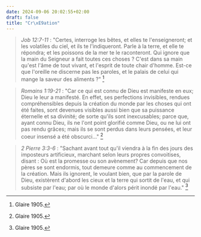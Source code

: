 ```yaml
---
date: 2024-09-06 20:02:55+02:00
draft: false
title: "Cr\xE9ation"
---
```





> *Job 12:7-11* : "Certes, interroge les bêtes, et elles te l'enseigneront; et les volatiles du ciel, et ils te l'indiqueront. Parle à la terre, et elle te répondra; et les poissons de la mer te le raconteront. Qui ignore que la main du Seigneur a fait toutes ces choses ? C'est dans sa main qu'est l'âme de tout vivant, et l'esprit de toute chair d'homme. Est-ce que l'oreille ne discerne pas les paroles, et le palais de celui qui mange la saveur des aliments ?" [^1]

[^1]: Glaire 1905.

> *Romains 1:19-21* : "Car ce qui est connu de Dieu est manifeste en eux; Dieu le leur a manifesté. En effet, ses perfections invisibles, rendues compréhensibles depuis la création du monde par les choses qui ont été faites, sont devenues visibles aussi bien que sa puissance éternelle et sa divinité; de sorte qu'ils sont inexcusables; parce que, ayant connu Dieu, ils ne l'ont point glorifié comme Dieu, ou ne lui ont pas rendu grâces; mais ils se sont perdus dans leurs pensées, et leur coeur insensé a été obscurci..." [^2]

[^2]: Glaire 1905.

> *2 Pierre 3:3-6* : "Sachant avant tout qu'il viendra à la fin des jours des imposteurs artificieux, marchant selon leurs propres convoitises, disant : Où est la promesse ou son avènement? Car depuis que nos pères se sont endormis, tout demeure comme au commencement de la création. Mais ils ignorent, le voulant bien, que par la parole de Dieu, existèrent d'abord les cieux et la terre qui sortit de l'eau, et qui subsiste par l'eau; par où le monde d'alors périt inondé par l'eau." [^3]

[^3]: Glaire 1905.

